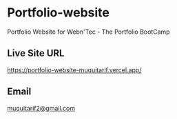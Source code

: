 # Portfolio-website

Portfolio Website for Webn'Tec - The Portfolio BootCamp

## Live Site URL
https://portfolio-website-muquitarif.vercel.app/

## Email
muquitarif2@gmail.com

